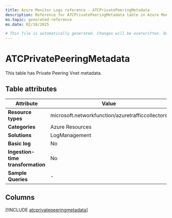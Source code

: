 ```yaml
---
title: Azure Monitor Logs reference - ATCPrivatePeeringMetadata
description: Reference for ATCPrivatePeeringMetadata table in Azure Monitor Logs.
ms.topic: generated-reference
ms.date: 02/18/2025

# This file is automatically generated. Changes will be overwritten. Do not change this file directly.
---
```


# ATCPrivatePeeringMetadata

This table has Private Peering Vnet metadata.


## Table attributes

|Attribute|Value|
|---|---|
|**Resource types**|microsoft.networkfunction/azuretrafficcollectors|
|**Categories**|Azure Resources|
|**Solutions**| LogManagement|
|**Basic log**|No|
|**Ingestion-time transformation**|No|
|**Sample Queries**|-|



## Columns
  
[!INCLUDE [atcprivatepeeringmetadata](~/reusable-content/ce-skilling/azure/includes/azure-monitor/reference/tables/atcprivatepeeringmetadata-include.md)]
